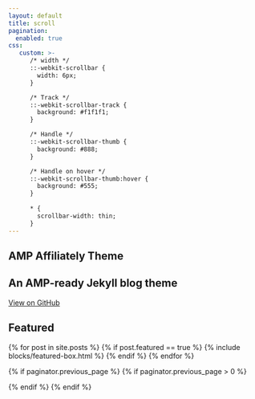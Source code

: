 ```yaml
---
layout: default
title: scroll
pagination: 
  enabled: true
css:
   custom: >-
      /* width */
      ::-webkit-scrollbar {
        width: 6px;
      }

      /* Track */
      ::-webkit-scrollbar-track {
        background: #f1f1f1;
      }

      /* Handle */
      ::-webkit-scrollbar-thumb {
        background: #888;
      }

      /* Handle on hover */
      ::-webkit-scrollbar-thumb:hover {
        background: #555;
      }
      
      * {
        scrollbar-width: thin;
      }
---
```


<!-- Home Jumbotron -->
  <section class="intro full-width">
      <div class="wrapintro">
          <h1>AMP Affiliately Theme</h1>
          <h2 class="lead">An AMP-ready Jekyll blog theme</h2>
          <a class="btn" href="https://github.com/chriskyfung/amp-affiliately-jekyll-theme/" rel="noopener noreferrer" target="_blank">View on GitHub <i class='fab fa-github'></i></a>
      </div>
  </section>

<!-- Featured -->
  <section class="featured-posts">
    <div class="section-title">
      <h2><span>Featured</span></h2>
    </div>
    <div class="row listfeaturedtag">
      {% for post in site.posts %}
        {% if post.featured == true %}
            {% include blocks/featured-box.html %}
        {% endif %}
      {% endfor %}
    </div>
  </section>

<!-- Posts Index -->
  {% if paginator.previous_page %}
  {% if paginator.previous_page > 0 %}
  <div id="jumptopageof"></div>
  {% endif %}
  {% endif %}
